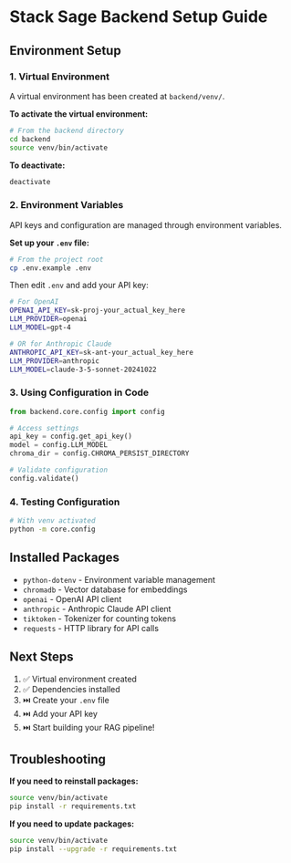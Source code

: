 # Stack Sage Backend Setup Guide

## Environment Setup

### 1. Virtual Environment

A virtual environment has been created at `backend/venv/`.

**To activate the virtual environment:**

```bash
# From the backend directory
cd backend
source venv/bin/activate
```

**To deactivate:**
```bash
deactivate
```

### 2. Environment Variables

API keys and configuration are managed through environment variables.

**Set up your `.env` file:**

```bash
# From the project root
cp .env.example .env
```

Then edit `.env` and add your API key:

```bash
# For OpenAI
OPENAI_API_KEY=sk-proj-your_actual_key_here
LLM_PROVIDER=openai
LLM_MODEL=gpt-4

# OR for Anthropic Claude
ANTHROPIC_API_KEY=sk-ant-your_actual_key_here
LLM_PROVIDER=anthropic
LLM_MODEL=claude-3-5-sonnet-20241022
```

### 3. Using Configuration in Code

```python
from backend.core.config import config

# Access settings
api_key = config.get_api_key()
model = config.LLM_MODEL
chroma_dir = config.CHROMA_PERSIST_DIRECTORY

# Validate configuration
config.validate()
```

### 4. Testing Configuration

```bash
# With venv activated
python -m core.config
```

## Installed Packages

- `python-dotenv` - Environment variable management
- `chromadb` - Vector database for embeddings
- `openai` - OpenAI API client
- `anthropic` - Anthropic Claude API client
- `tiktoken` - Tokenizer for counting tokens
- `requests` - HTTP library for API calls

## Next Steps

1. ✅ Virtual environment created
2. ✅ Dependencies installed
3. ⏭️ Create your `.env` file
4. ⏭️ Add your API key
5. ⏭️ Start building your RAG pipeline!

## Troubleshooting

**If you need to reinstall packages:**
```bash
source venv/bin/activate
pip install -r requirements.txt
```

**If you need to update packages:**
```bash
source venv/bin/activate
pip install --upgrade -r requirements.txt
```

